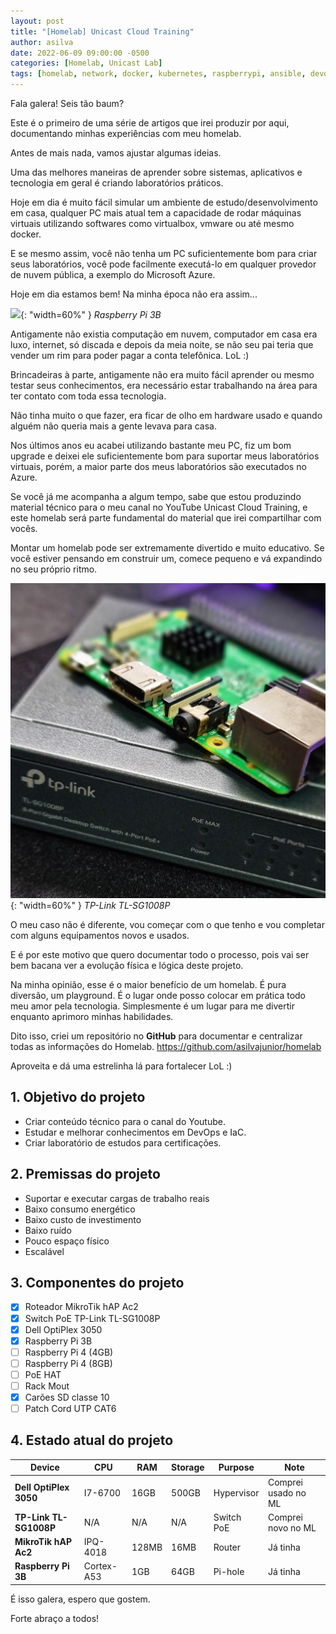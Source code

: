 ```yaml
---
layout: post
title: "[Homelab] Unicast Cloud Training"
author: asilva
date: 2022-06-09 09:00:00 -0500
categories: [Homelab, Unicast Lab]
tags: [homelab, network, docker, kubernetes, raspberrypi, ansible, devops, terraform, gitops, k8s, k3s, cluster, routing]
---
```


Fala galera! Seis tão baum?

Este é o primeiro de uma série de artigos que irei produzir por aqui, documentando minhas experiências com meu homelab.

Antes de mais nada, vamos ajustar algumas ideias.

Uma das melhores maneiras de aprender sobre sistemas, aplicativos e tecnologia em geral é criando laboratórios práticos.

Hoje em dia é muito fácil simular um ambiente de estudo/desenvolvimento em casa, qualquer PC mais atual tem a capacidade de rodar máquinas virtuais utilizando softwares como virtualbox, vmware ou até mesmo docker. 

E se mesmo assim, você não tenha um PC suficientemente bom para criar seus laboratórios, você pode facilmente executá-lo em qualquer provedor de nuvem pública, a exemplo do Microsoft Azure.

Hoje em dia estamos bem! Na minha época não era assim...

![](/assets/img/23/homelab1.jpeg){: "width=60%" } _Raspberry Pi 3B_

Antigamente não existia computação em nuvem, computador em casa era luxo, internet, só discada e depois da meia noite, se não seu pai teria que vender um rim para poder pagar a conta telefônica. LoL :)

Brincadeiras à parte, antigamente não era muito fácil aprender ou mesmo testar seus conhecimentos, era necessário estar trabalhando na área para ter contato com toda essa tecnologia. 

Não tinha muito o que fazer, era ficar de olho em hardware usado e quando alguém não queria mais a gente levava para casa.

Nos últimos anos eu acabei utilizando bastante meu PC, fiz um bom upgrade e deixei ele suficientemente bom para suportar meus laboratórios virtuais, porém, a maior parte dos meus laboratórios são executados no Azure.

Se você já me acompanha a algum tempo, sabe que estou produzindo material técnico para o meu canal no YouTube Unicast Cloud Training, e este homelab será parte fundamental do material que irei compartilhar com vocês.

Montar um homelab pode ser extremamente divertido e muito educativo. Se você estiver pensando em construir um, comece pequeno e vá expandindo no seu próprio ritmo. 

![](/assets/img/23/homelab2.jpeg){: "width=60%" } _TP-Link TL-SG1008P_

O meu caso não é diferente, vou começar com o que tenho e vou completar com alguns equipamentos novos e usados.

E é por este motivo que quero documentar todo o processo, pois vai ser bem bacana ver a evolução física e lógica deste projeto.

Na minha opinião, esse é o maior benefício de um homelab. É pura diversão, um playground. É o lugar onde posso colocar em prática todo meu amor pela tecnologia. Simplesmente é um lugar para me divertir enquanto aprimoro minhas habilidades.

Dito isso, criei um repositório no **GitHub** para documentar e centralizar todas as informações do Homelab. <https://github.com/asilvajunior/homelab>

Aproveita e dá uma estrelinha lá para fortalecer LoL :)

## **1. Objetivo do projeto**

- Criar conteúdo técnico para o canal do Youtube.
- Estudar e melhorar conhecimentos em DevOps e IaC.
- Criar laboratório de estudos para certificações.

## **2. Premissas do projeto**

- Suportar e executar cargas de trabalho reais
- Baixo consumo energético
- Baixo custo de investimento
- Baixo ruído 
- Pouco espaço físico
- Escalável

## **3. Componentes do projeto**

- [X] Roteador MikroTik hAP Ac2 
- [X] Switch PoE TP-Link TL-SG1008P
- [X] Dell OptiPlex 3050
- [X] Raspberry Pi 3B
- [ ] Raspberry Pi 4 (4GB) 
- [ ] Raspberry Pi 4 (8GB) 
- [ ] PoE HAT
- [ ] Rack Mout
- [X] Carões SD classe 10
- [ ] Patch Cord UTP CAT6

## **4. Estado atual do projeto**

| Device                 | CPU        | RAM   | Storage  | Purpose    | Note                |
| -----------------------|------------|-------|----------|------------|---------------------|
| **Dell OptiPlex 3050** | I7-6700    | 16GB  | 500GB    | Hypervisor | Comprei usado no ML |
| **TP-Link TL-SG1008P** | N/A        | N/A   | N/A      | Switch PoE | Comprei novo no ML  |
| **MikroTik hAP Ac2**   | IPQ-4018   | 128MB | 16MB     | Router     | Já tinha            |
| **Raspberry Pi 3B**    | Cortex-A53 | 1GB   | 64GB     | Pi-hole    | Já tinha            |

É isso galera, espero que gostem.

Forte abraço a todos!